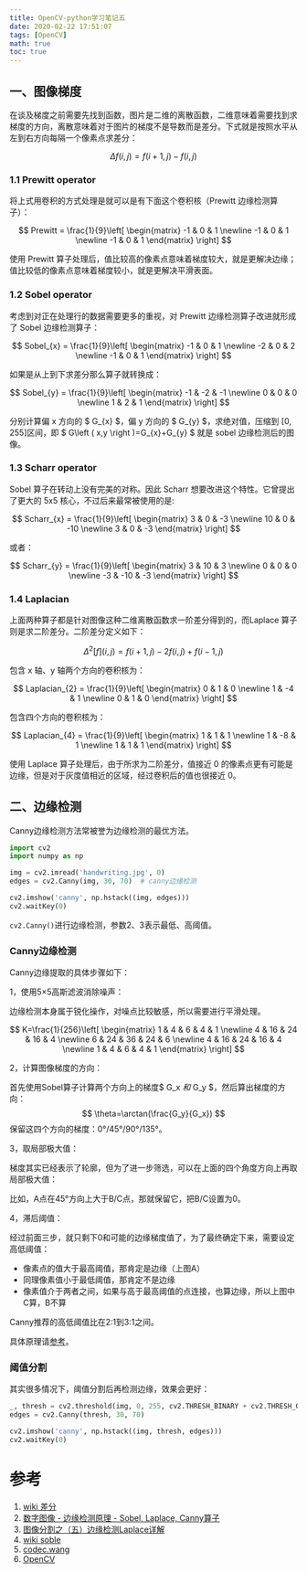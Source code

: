 ```yaml
---
title: OpenCV-python学习笔记五
date: 2020-02-22 17:51:07
tags: [OpenCV]
math: true
toc: true
---
```


## 一、图像梯度

在谈及梯度之前需要先找到函数，图片是二维的离散函数，二维意味着需要找到求梯度的方向，离散意味着对于图片的梯度不是导数而是差分。下式就是按照水平从左到右方向每隔一个像素点求差分：

$$ \Delta f\left ( i,j \right )=f\left ( i+1,j \right )-f\left ( i,j \right ) $$

### 1.1 Prewitt operator

将上式用卷积的方式处理是就可以是有下面这个卷积核（Prewitt 边缘检测算子）：

$$ Prewitt = \frac{1}{9}\left[ \begin{matrix} -1 & 0 & 1 \newline -1 & 0 & 1 \newline -1 & 0 & 1 \end{matrix} \right] $$

使用 Prewitt 算子处理后，值比较高的像素点意味着梯度较大，就是更解决边缘；值比较低的像素点意味着梯度较小，就是更解决平滑表面。

### 1.2 Sobel operator

考虑到对正在处理行的数据需要更多的重视，对 Prewitt 边缘检测算子改进就形成了 Sobel 边缘检测算子：

$$ Sobel_{x} = \frac{1}{9}\left[ \begin{matrix} -1 & 0 & 1 \newline -2 & 0 & 2 \newline -1 & 0 & 1 \end{matrix} \right] $$

如果是从上到下求差分那么算子就转换成：

$$ Sobel_{y} = \frac{1}{9}\left[ \begin{matrix} -1 & -2 & -1 \newline 0 & 0 & 0 \newline 1 & 2 & 1 \end{matrix} \right] $$

分别计算偏 x 方向的 $ G_{x} $，偏 y 方向的  $ G_{y} $，求绝对值，压缩到 [0, 255]区间，即 $ G\left ( x,y \right )=G_{x}+G_{y} $ 就是 sobel 边缘检测后的图像。

### 1.3 Scharr operator

Sobel 算子在转动上没有完美的对称。因此 Scharr 想要改进这个特性。它曾提出了更大的 5x5 核心，不过后来最常被使用的是:

$$ Scharr_{x} = \frac{1}{9}\left[ \begin{matrix} 3 & 0 & -3 \newline 10 & 0 & -10 \newline 3 & 0 & -3 \end{matrix} \right] $$

或者：

$$ Scharr_{y} = \frac{1}{9}\left[ \begin{matrix} 3 & 10 & 3 \newline 0 & 0 & 0 \newline -3 & -10 & -3 \end{matrix} \right] $$

### 1.4 Laplacian

上面两种算子都是针对图像这种二维离散函数求一阶差分得到的，而Laplace 算子则是求二阶差分。二阶差分定义如下：

$$ \Delta^{2} \left [f  \right ]\left ( i, j \right )=f\left ( i+1, j \right )-2f\left ( i, j \right )+f\left ( i-1, j \right ) $$

包含 x 轴、y 轴两个方向的卷积核为：

$$ Laplacian_{2} = \frac{1}{9}\left[ \begin{matrix} 0 & 1 & 0 \newline 1 & -4 & 1 \newline 0 & 1 & 0 \end{matrix} \right] $$

包含四个方向的卷积核为：

$$ Laplacian_{4} = \frac{1}{9}\left[ \begin{matrix} 1 & 1 & 1 \newline 1 & -8 & 1 \newline 1 & 1 & 1 \end{matrix} \right] $$

使用 Laplace 算子处理后，由于所求为二阶差分，值接近 0 的像素点更有可能是边缘，但是对于灰度值相近的区域，经过卷积后的值也很接近 0。

## 二、边缘检测

Canny边缘检测方法常被誉为边缘检测的最优方法。

```python
import cv2
import numpy as np

img = cv2.imread('handwriting.jpg', 0)
edges = cv2.Canny(img, 30, 70)  # canny边缘检测

cv2.imshow('canny', np.hstack((img, edges)))
cv2.waitKey(0)
```

`cv2.Canny()`进行边缘检测，参数2、3表示最低、高阈值。

### Canny边缘检测

Canny边缘提取的具体步骤如下：

1，使用5×5高斯滤波消除噪声：

边缘检测本身属于锐化操作，对噪点比较敏感，所以需要进行平滑处理。

$$ K=\frac{1}{256}\left[ \begin{matrix} 1 & 4 & 6 & 4 & 1 \newline 4 & 16 & 24 & 16 & 4 \newline 6 & 24 & 36 & 24 & 6 \newline 4 & 16 & 24 & 16 & 4 \newline 1 & 4 & 6 & 4 & 1 \end{matrix} \right] $$ 

2，计算图像梯度的方向：

首先使用Sobel算子计算两个方向上的梯度$ G_x $和$ G_y $，然后算出梯度的方向： $$ \theta=\arctan(\frac{G_y}{G_x}) $$ 保留这四个方向的梯度：0°/45°/90°/135°。

3，取局部极大值：

梯度其实已经表示了轮廓，但为了进一步筛选，可以在上面的四个角度方向上再取局部极大值：

比如，A点在45°方向上大于B/C点，那就保留它，把B/C设置为0。

4，滞后阈值：

经过前面三步，就只剩下0和可能的边缘梯度值了，为了最终确定下来，需要设定高低阈值：

- 像素点的值大于最高阈值，那肯定是边缘（上图A）
- 同理像素值小于最低阈值，那肯定不是边缘
- 像素值介于两者之间，如果与高于最高阈值的点连接，也算边缘，所以上图中C算，B不算

Canny推荐的高低阈值比在2:1到3:1之间。

具体原理请[参考](http://codec.wang/opencv-python-edge-detection/)。

### 阈值分割

其实很多情况下，阈值分割后再检测边缘，效果会更好：

```python
_, thresh = cv2.threshold(img, 0, 255, cv2.THRESH_BINARY + cv2.THRESH_OTSU)
edges = cv2.Canny(thresh, 30, 70)

cv2.imshow('canny', np.hstack((img, thresh, edges)))
cv2.waitKey(0)
```


# 参考

1. [wiki 差分](https://zh.wikipedia.org/wiki/差分)
2. [数字图像 - 边缘检测原理 - Sobel, Laplace, Canny算子](https://www.jianshu.com/p/2334bee37de5)
3. [图像分割之（五）边缘检测Laplace详解](https://blog.csdn.net/zhougynui/article/details/78837198)
4. [wiki soble](https://zh.wikipedia.org/wiki/索貝爾算子)
5. [codec.wang](http://codec.wang/opencv-python-edge-detection/)
6. [OpenCV](https://docs.opencv.org/master/d4/d86/group__imgproc__filter.html#gaa13106761eedf14798f37aa2d60404c9)

